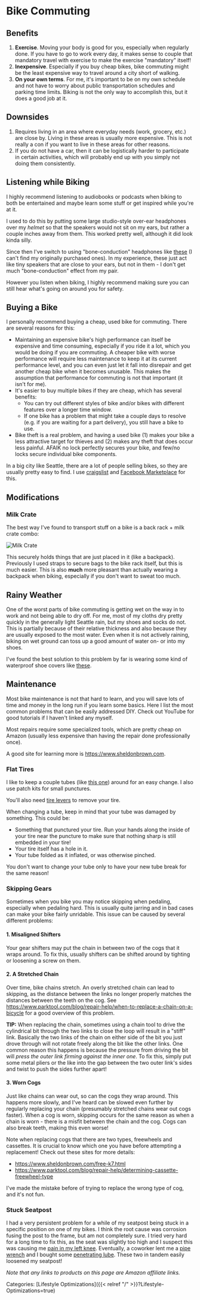 # Bike Commuting


## Benefits

1. **Exercise**. Moving your body is good for you, especially when regularly
   done. If you have to go to work every day, it makes sense to couple that
   mandatory travel with exercise to make the exercise "mandatory" itself!
1. **Inexpensive**. Especially if you buy cheap bikes, bike commuting might be
   the least expensive way to travel around a city short of walking.
1. **On your own terms**. For me, it's important to be on my own schedule and
   not have to worry about public transportation schedules and parking time
   limits. Biking is not the only way to accomplish this, but it does a good
   job at it.

## Downsides

1. Requires living in an area where everyday needs (work, grocery, etc.) are
   close by. Living in these areas is usually more expensive. This is not
   really a con if you want to live in these areas for other reasons.
1. If you do not have a car, then it can be logistically harder to participate
   in certain activities, which will probably end up with you simply not doing
   them consistently.

## Listening while Biking

I highly recommend listening to audiobooks or podcasts when biking to both be
entertained and maybe learn some stuff or get inspired while you're at it.

I used to do this by putting some large studio-style over-ear headphones over
my *helmet* so that the speakers would not sit on my ears, but rather a couple
inches away from them. This worked pretty well, although it did look kinda
silly.

Since then I've switch to using "bone-conduction" headphones like
[these](https://amzn.to/3j79zfw) (I can't find my originally purchased ones).
In my experience, these just act like tiny speakers that are close to your
ears, but not in them - I don't get much "bone-conduction" effect from my pair.

However you listen when biking, I highly recommend making sure you can still
hear what's going on around you for safety.

## Buying a Bike

I personally recommend buying a cheap, used bike for commuting. There are
several reasons for this:

 - Maintaining an expensive bike's high performance can itself be expensive and
   time consuming, especially if you ride it a lot, which you would be doing if
   you are commuting. A cheaper bike with worse performance will require less
   maintenance to keep it at its current performance level, and you can even
   just let it fall into disrepair and get another cheap bike when it becomes
   unusable. This makes the assumption that performance for commuting is not
   that important (it isn't for me).
 - It's easier to buy multiple bikes if they are cheap, which has several
   benefits:
    - You can try out different styles of bike and/or bikes with different
      features over a longer time window.
    - If one bike has a problem that might take a couple days to resolve (e.g.
      if you are waiting for a part delivery), you still have a bike to use.
 - Bike theft is a real problem, and having a used bike (1) makes your bike a
   less attractive target for thieves and (2) makes any theft that does occur
   less painful. AFAIK no lock perfectly secures your bike, and few/no locks
   secure individual bike components.

In a big city like Seattle, there are a lot of people selling bikes, so they
are usually pretty easy to find. I use [craigslist](https://craigslist.org/)
and [Facebook Marketplace](https://www.facebook.com/marketplace) for this.

## Modifications

### Milk Crate

The best way I've found to transport stuff on a bike is a back rack + milk
crate combo:

![Milk Crate](/docs/lifestyle-optimizations/bike_milk_crate.jpg)

This securely holds things that are just placed in it (like a backpack).
Previously I used straps to secure bags to the bike rack itself, but this is
much easier.  This is also **much** more pleasant than actually wearing a
backpack when biking, especially if you don't want to sweat too much.

## Rainy Weather

One of the worst parts of bike commuting is getting wet on the way in to work
and not being able to dry off.  For me, most of my cloths dry pretty quickly in
the generally light Seattle rain, but my shoes and socks do not. This is
partially because of their relative thickness and also because they are usually
exposed to the most water. Even when it is not actively raining, biking on wet
ground can toss up a good amount of water on- or into my shoes.

I've found the best solution to this problem by far is wearing some kind of
waterproof shoe covers like [these](https://amzn.to/3NvMFMK).

## Maintenance

Most bike maintenance is not that hard to learn, and you will save lots of time
and money in the long run if you learn some basics. Here I list the most common
problems that can be easily addressed DIY. Check out YouTube for good tutorials
if I haven't linked any myself. 

Most repairs require some specialized tools, which are pretty cheap on Amazon
(usually less expensive than having the repair done professionally once).

A good site for learning more is https://www.sheldonbrown.com.

### Flat Tires

I like to keep a couple tubes (like [this one](https://amzn.to/3qN1r87)) around
for an easy change. I also use patch kits for small punctures.

You'll also need [tire levers](https://amzn.to/3JyEIDg) to remove your tire.

When changing a tube, keep in mind that your tube was damaged by something.
This could be:

 - Something that punctured your tire. Run your hands along the inside of your
   tire near the puncture to make sure that nothing sharp is still embedded in
   your tire!
 - Your tire itself has a hole in it.
 - Your tube folded as it inflated, or was otherwise pinched.

You don't want to change your tube only to have your new tube break for the
same reason!

### Skipping Gears

Sometimes when you bike you may notice skipping when pedaling, especially when
pedaling hard. This is usually quite jarring and in bad cases can make your
bike fairly unridable. This issue can be caused by several different problems:

#### 1. Misaligned Shifters

Your gear shifters may put the chain in between two of the cogs that it wraps
around. To fix this, usually shifters can be shifted around by tighting or
loosening a screw on them.

#### 2. A Stretched Chain

Over time, bike chains stretch.  An overly stretched chain can lead to
skipping, as the distance between the links no longer properly matches the
distances between the teeth on the cog. See
https://www.parktool.com/blog/repair-help/when-to-replace-a-chain-on-a-bicycle
for a good overview of this problem.

**TIP:** When replacing the chain, sometimes using a chain tool to drive the
cylindrical bit through the two links to close the loop will result in a "stiff"
link.
Basically the two links of the chain on either side of the bit you just drove
through will not rotate freely along the bit like the other links.
One common reason this happens is because the pressure from driving the bit will
*press the outer link firming against the inner one*.
To fix this, simply put some metal pliers or the like into the gap between the
two outer link's sides and twist to push the sides further apart!

#### 3. Worn Cogs

Just like chains can wear out, so can the cogs they wrap around.  This happens
more slowly, and I've heard can be slowed even further by regularly replacing
your chain (presumably stretched chains wear out cogs faster). When a cog is
worn, skipping occurs for the same reason as when a chain is worn - there is a
misfit between the chain and the cog. Cogs can also break teeth, making this
even worse! 

Note when replacing cogs that there are two types, freewheels and cassettes.
It is crucial to know which one you have before attempting a replacement! Check
out these sites for more details:

 - https://www.sheldonbrown.com/free-k7.html
 - https://www.parktool.com/blog/repair-help/determining-cassette-freewheel-type

I've made the mistake before of trying to replace the wrong type of cog, and
it's not fun.

### Stuck Seatpost

I had a very persistent problem for a while of my seatpost being stuck in a
specific position on one of my bikes.  I think the root cause was corrosion
fusing the post to the frame, but am not completely sure.  I tried very hard
for a long time to fix this, as the seat was slightly too high and I suspect
this was causing me [pain in my left
knee](https://docs.google.com/document/d/1a9vPQ6muSLYFzL1YfB7s90kQxWDijXBOpVjZqCm5GEs/edit#heading=h.4aznx89p4bq7).
Eventually, a coworker lent me a [pipe wrench](https://amzn.to/3NpLoGN) and I
bought some [penetrating lube](https://amzn.to/3zgWxFH). These two in tandem
easily loosened my seatpost!

*Note that any links to products on this page are Amazon affiliate links.*

Categories: [Lifestyle Optimizations]({{< relref "/" >}}?Lifestyle-Optimizations=true)
